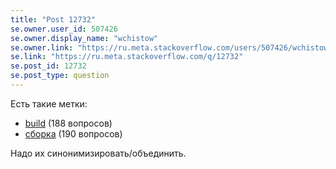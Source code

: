```yaml
---
title: "Post 12732"
se.owner.user_id: 507426
se.owner.display_name: "wchistow"
se.owner.link: "https://ru.meta.stackoverflow.com/users/507426/wchistow"
se.link: "https://ru.meta.stackoverflow.com/q/12732"
se.post_id: 12732
se.post_type: question
---
```

<p>Есть такие метки:</p>
<ul>
<li><a href="https://ru.stackoverflow.com/questions/tagged/build" class="post-tag" title="показать вопросы с меткой [build]" aria-label="показать вопросы с меткой [build]" rel="tag" aria-labelledby="tag-build-tooltip-container">build</a> (188 вопросов)</li>
<li><a href="https://ru.stackoverflow.com/questions/tagged/%d1%81%d0%b1%d0%be%d1%80%d0%ba%d0%b0" class="post-tag" title="показать вопросы с меткой [сборка]" aria-label="показать вопросы с меткой [сборка]" rel="tag" aria-labelledby="tag-сборка-tooltip-container">сборка</a> (190 вопросов)</li>
</ul>
<p>Надо их синонимизировать/объединить.</p>
